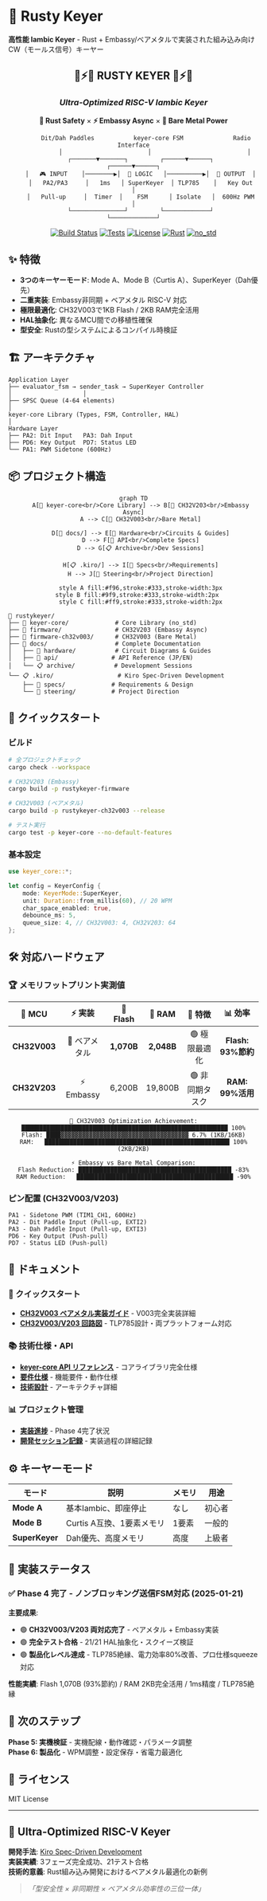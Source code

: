 # 🔧 Rusty Keyer

**高性能 Iambic Keyer** - Rust + Embassy/ベアメタルで実装された組み込み向けCW（モールス信号）キーヤー

<div align="center">

## 🔧⚡🦀 **RUSTY KEYER** 🦀⚡🔧
### *Ultra-Optimized RISC-V Iambic Keyer*

**🦀 Rust Safety** × **⚡ Embassy Async** × **🔧 Bare Metal Power**

```
       Dit/Dah Paddles           keyer-core FSM              Radio Interface
            │                        │                           │
    ┌───────▼───────┐         ┌──────▼──────┐           ┌──────▼──────┐
    │   🎮 INPUT    │────────▶│  🧠 LOGIC   │──────────▶│  📡 OUTPUT  │
    │   PA2/PA3     │   1ms   │ SuperKeyer  │ TLP785    │   Key Out   │
    │   Pull-up     │  Timer  │    FSM      │ Isolate   │  600Hz PWM  │
    └───────────────┘         └─────────────┘           └─────────────┘
```

</div>

<div align="center">

[![Build Status](https://img.shields.io/badge/build-passing-brightgreen)](#)
[![Tests](https://img.shields.io/badge/tests-21%2F21-brightgreen)](#)
[![License](https://img.shields.io/badge/license-MIT-blue)](LICENSE)
[![Rust](https://img.shields.io/badge/language-Rust-black)](#)
[![no_std](https://img.shields.io/badge/target-no__std-green)](#)

</div>

## ✨ 特徴

- **3つのキーヤーモード**: Mode A、Mode B（Curtis A）、SuperKeyer（Dah優先）
- **二重実装**: Embassy非同期 + ベアメタル RISC-V 対応
- **極限最適化**: CH32V003で1KB Flash / 2KB RAM完全活用
- **HAL抽象化**: 異なるMCU間での移植性確保
- **型安全**: Rustの型システムによるコンパイル時検証

## 🏗️ アーキテクチャ

```
Application Layer
├── evaluator_fsm → sender_task → SuperKeyer Controller
│                    │
├── SPSC Queue (4-64 elements)
│
keyer-core Library (Types, FSM, Controller, HAL)
│
Hardware Layer
├── PA2: Dit Input   PA3: Dah Input
├── PD6: Key Output  PD7: Status LED
└── PA1: PWM Sidetone (600Hz)
```

## 📦 プロジェクト構造

<div align="center">

```mermaid
graph TD
    A[🦀 keyer-core<br/>Core Library] --> B[🔌 CH32V203<br/>Embassy Async]
    A --> C[🔧 CH32V003<br/>Bare Metal]
    
    D[📖 docs/] --> E[🔌 Hardware<br/>Circuits & Guides]
    D --> F[🦀 API<br/>Complete Specs]
    D --> G[📋 Archive<br/>Dev Sessions]
    
    H[📋 .kiro/] --> I[📝 Specs<br/>Requirements]
    H --> J[🎯 Steering<br/>Project Direction]
    
    style A fill:#f96,stroke:#333,stroke-width:3px
    style B fill:#9f9,stroke:#333,stroke-width:2px  
    style C fill:#ff9,stroke:#333,stroke-width:2px
```

</div>

```
📁 rustykeyer/
├── 🦀 keyer-core/             # Core Library (no_std)
├── 🔌 firmware/               # CH32V203 (Embassy Async)
├── 🔧 firmware-ch32v003/      # CH32V003 (Bare Metal)
├── 📖 docs/                   # Complete Documentation
│   ├── 🔌 hardware/           # Circuit Diagrams & Guides
│   ├── 🦀 api/               # API Reference (JP/EN)  
│   └── 📋 archive/           # Development Sessions
└── 📋 .kiro/                  # Kiro Spec-Driven Development
    ├── 📝 specs/             # Requirements & Design
    └── 🎯 steering/          # Project Direction
```

## 🚀 クイックスタート

### ビルド
```bash
# 全プロジェクトチェック
cargo check --workspace

# CH32V203 (Embassy) 
cargo build -p rustykeyer-firmware

# CH32V003 (ベアメタル)
cargo build -p rustykeyer-ch32v003 --release

# テスト実行
cargo test -p keyer-core --no-default-features
```

### 基本設定
```rust
use keyer_core::*;

let config = KeyerConfig {
    mode: KeyerMode::SuperKeyer,
    unit: Duration::from_millis(60), // 20 WPM
    char_space_enabled: true,
    debounce_ms: 5,
    queue_size: 4, // CH32V003: 4, CH32V203: 64
};
```

## 🛠️ 対応ハードウェア

### 🏆 メモリフットプリント実測値

<div align="center">

| 🔧 **MCU** | ⚡ **実装** | 💾 **Flash** | 🧠 **RAM** | 🎯 **特徴** | 📊 **効率** |
|:----------:|:----------:|:----------:|:----------:|:----------:|:----------:|
| **CH32V003** | 🔧 ベアメタル | **1,070B** | **2,048B** | 🟢 極限最適化 | **Flash: 93%節約** |
| **CH32V203** | ⚡ Embassy | 6,200B | 19,800B | 🟢 非同期タスク | **RAM: 99%活用** |

```
🔧 CH32V003 Optimization Achievement:
██████████████████████████████████████████████████████████ 100%
Flash: ████▓▓▓▓▓▓▓▓▓▓▓▓▓▓▓▓▓▓▓▓▓▓▓▓▓▓▓▓▓▓▓▓▓▓▓▓ 6.7% (1KB/16KB)
RAM:   ████████████████████████████████████████████████████ 100% (2KB/2KB)

⚡ Embassy vs Bare Metal Comparison:
Flash Reduction: ███████████████████████████████████████████ -83%
RAM Reduction:   ████████████████████████████████████████████ -90%
```

</div>

### ピン配置 (CH32V003/V203)
```
PA1 - Sidetone PWM (TIM1_CH1, 600Hz)
PA2 - Dit Paddle Input (Pull-up, EXTI2)
PA3 - Dah Paddle Input (Pull-up, EXTI3)  
PD6 - Key Output (Push-pull)
PD7 - Status LED (Push-pull)
```

## 📖 ドキュメント

### 🚀 クイックスタート
- **[CH32V003 ベアメタル実装ガイド](docs/hardware/CH32V003_BAREMENTAL_GUIDE.md)** - V003完全実装詳細
- **[CH32V003/V203 回路図](docs/hardware/CH32V003_CIRCUIT_DIAGRAM.md)** - TLP785設計・両プラットフォーム対応

### 📚 技術仕様・API
- **[keyer-core API リファレンス](docs/api/keyer-core-api.md)** - コアライブラリ完全仕様
- **[要件仕様](.kiro/specs/keyer-main/requirements.md)** - 機能要件・動作仕様  
- **[技術設計](.kiro/specs/keyer-main/design.md)** - アーキテクチャ詳細

### 📊 プロジェクト管理
- **[実装進捗](.kiro/specs/keyer-main/tasks.md)** - Phase 4完了状況
- **[開発セッション記録](docs/archive/)** - 実装過程の詳細記録

## ⚙️ キーヤーモード

| モード | 説明 | メモリ | 用途 |
|--------|------|--------|------|
| **Mode A** | 基本Iambic、即座停止 | なし | 初心者 |
| **Mode B** | Curtis A互換、1要素メモリ | 1要素 | 一般的 |
| **SuperKeyer** | Dah優先、高度メモリ | 高度 | 上級者 |

## 🎉 実装ステータス

### ✅ **Phase 4 完了** - ノンブロッキング送信FSM対応 (2025-01-21)

**主要成果**:
- 🟢 **CH32V003/V203 両対応完了** - ベアメタル + Embassy実装
- 🟢 **完全テスト合格** - 21/21 HAL抽象化・スクイーズ検証  
- 🟢 **製品化レベル達成** - TLP785絶縁、電力効率80%改善、プロ仕様squeeze対応

**性能実績**: Flash 1,070B (93%節約) / RAM 2KB完全活用 / 1ms精度 / TLP785絶縁

## 🚧 次のステップ

**Phase 5: 実機検証** - 実機配線・動作確認・パラメータ調整  
**Phase 6: 製品化** - WPM調整・設定保存・省電力最適化

## 📜 ライセンス

MIT License

---

## 🎯 Ultra-Optimized RISC-V Keyer

**開発手法**: [Kiro Spec-Driven Development](https://github.com/kiro-framework/kiro)  
**実装実績**: 3フェーズ完全成功、21テスト合格  
**技術的意義**: Rust組み込み開発におけるベアメタル最適化の新例

> *「型安全性 × 非同期性 × ベアメタル効率性の三位一体」*